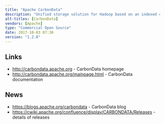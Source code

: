 ```yaml
---
title: "Apache CarbonData"
description: "Unified storage solution for Hadoop based on an indexed columnar data format, focusing on providing efficient processing and querying capabilities for disparate data access patterns. Data is loaded in batch, encoded, indexed using multiple strategies, compressed and written to HDFS using a columnar file format. Provides a number of highly configurable indexes (multi-dimensional key, min/max index, and inverted index), global dictionary encoding and column grouping to support interactive style OLAP queries, high throughput scan queries, low latency point queries and individual record queries. Also supports batch updates and deletes using delta bitmap files and compaction. Written in Java using Apache Thrift, supports all common primitive data types and complex nested data types including array and structures. Consists of several modules, the format specification and core implementation (columnar storage, indexing, compression, encoding), Hadoop input/output format interface, deep integration with Spark, interfacing to Spark SQL and the DataFrame API and connectors for Hive and Presto. Started back in 2013 at Huawei's India R&D center, donated to the Apache Foundation in 2015, graduated in April 2017, with a stable (1.1.0) release in May 2017, and under active development."
alt-titles: [CarbonData]
vendors: [Apache]
type: "Commercial Open Source"
date: 2017-10-03 07:30
version: "1.2.0"
---
```

## Links

* <http://carbondata.apache.org> - CarbonData homepage
* <http://carbondata.apache.org/mainpage.html> - CarbonData documentation

## News

* <https://blogs.apache.org/carbondata> - CarbonData blog
* <https://cwiki.apache.org/confluence/display/CARBONDATA/Releases> - details of releases
